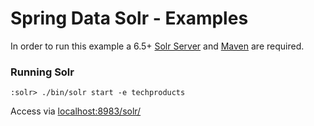 # Spring Data Solr - Examples

In order to run this example a 6.5+ [Solr Server](http://lucene.apache.org/solr/downloads.html) and [Maven](http://maven.apache.org/download.cgi) are required.

### Running Solr
```emacs
:solr> ./bin/solr start -e techproducts
```

Access via [localhost:8983/solr/](http://localhost:8983/solr/#/techproducts)
